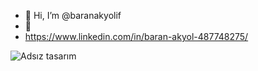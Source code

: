 - 👋 Hi, I’m @baranakyolif
- 👀  
- https://www.linkedin.com/in/baran-akyol-487748275/

<!---
baranakyolif/baranakyolif is a ✨ special ✨ repository because its `README.md` (this file) appears on your GitHub profile.
You can click the Preview link to take a look at your changes.
--->

 ![Adsız tasarım](https://github.com/user-attachments/assets/6aabfe6f-823b-44f3-b6cc-8572e922c2e6)

